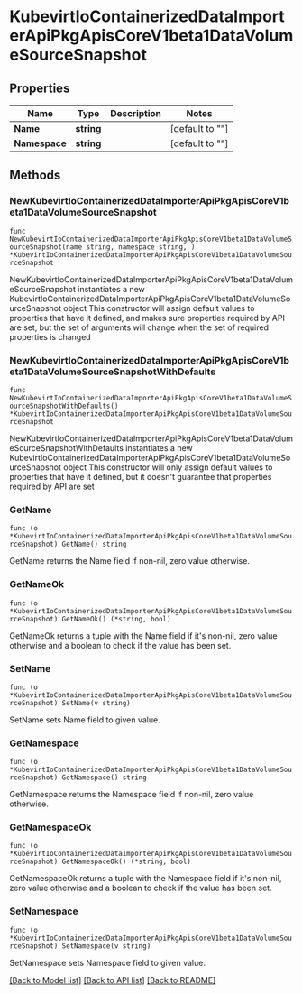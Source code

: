 # KubevirtIoContainerizedDataImporterApiPkgApisCoreV1beta1DataVolumeSourceSnapshot

## Properties

Name | Type | Description | Notes
------------ | ------------- | ------------- | -------------
**Name** | **string** |  | [default to ""]
**Namespace** | **string** |  | [default to ""]

## Methods

### NewKubevirtIoContainerizedDataImporterApiPkgApisCoreV1beta1DataVolumeSourceSnapshot

`func NewKubevirtIoContainerizedDataImporterApiPkgApisCoreV1beta1DataVolumeSourceSnapshot(name string, namespace string, ) *KubevirtIoContainerizedDataImporterApiPkgApisCoreV1beta1DataVolumeSourceSnapshot`

NewKubevirtIoContainerizedDataImporterApiPkgApisCoreV1beta1DataVolumeSourceSnapshot instantiates a new KubevirtIoContainerizedDataImporterApiPkgApisCoreV1beta1DataVolumeSourceSnapshot object
This constructor will assign default values to properties that have it defined,
and makes sure properties required by API are set, but the set of arguments
will change when the set of required properties is changed

### NewKubevirtIoContainerizedDataImporterApiPkgApisCoreV1beta1DataVolumeSourceSnapshotWithDefaults

`func NewKubevirtIoContainerizedDataImporterApiPkgApisCoreV1beta1DataVolumeSourceSnapshotWithDefaults() *KubevirtIoContainerizedDataImporterApiPkgApisCoreV1beta1DataVolumeSourceSnapshot`

NewKubevirtIoContainerizedDataImporterApiPkgApisCoreV1beta1DataVolumeSourceSnapshotWithDefaults instantiates a new KubevirtIoContainerizedDataImporterApiPkgApisCoreV1beta1DataVolumeSourceSnapshot object
This constructor will only assign default values to properties that have it defined,
but it doesn't guarantee that properties required by API are set

### GetName

`func (o *KubevirtIoContainerizedDataImporterApiPkgApisCoreV1beta1DataVolumeSourceSnapshot) GetName() string`

GetName returns the Name field if non-nil, zero value otherwise.

### GetNameOk

`func (o *KubevirtIoContainerizedDataImporterApiPkgApisCoreV1beta1DataVolumeSourceSnapshot) GetNameOk() (*string, bool)`

GetNameOk returns a tuple with the Name field if it's non-nil, zero value otherwise
and a boolean to check if the value has been set.

### SetName

`func (o *KubevirtIoContainerizedDataImporterApiPkgApisCoreV1beta1DataVolumeSourceSnapshot) SetName(v string)`

SetName sets Name field to given value.


### GetNamespace

`func (o *KubevirtIoContainerizedDataImporterApiPkgApisCoreV1beta1DataVolumeSourceSnapshot) GetNamespace() string`

GetNamespace returns the Namespace field if non-nil, zero value otherwise.

### GetNamespaceOk

`func (o *KubevirtIoContainerizedDataImporterApiPkgApisCoreV1beta1DataVolumeSourceSnapshot) GetNamespaceOk() (*string, bool)`

GetNamespaceOk returns a tuple with the Namespace field if it's non-nil, zero value otherwise
and a boolean to check if the value has been set.

### SetNamespace

`func (o *KubevirtIoContainerizedDataImporterApiPkgApisCoreV1beta1DataVolumeSourceSnapshot) SetNamespace(v string)`

SetNamespace sets Namespace field to given value.



[[Back to Model list]](../README.md#documentation-for-models) [[Back to API list]](../README.md#documentation-for-api-endpoints) [[Back to README]](../README.md)



